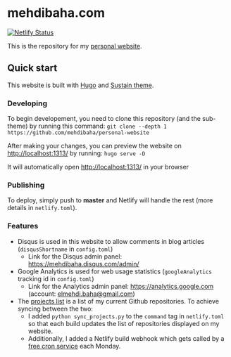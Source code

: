 # mehdibaha.com
[![Netlify Status](https://api.netlify.com/api/v1/badges/432d3911-222f-46b7-9d34-98dd9417aee4/deploy-status)](https://app.netlify.com/sites/mehdibaha/deploys)

This is the repository for my [personal website](https://mehdibaha.com).

## Quick start
This website is built with [Hugo](https://gohugo.io/) and [Sustain theme](https://github.com/nurlansu/hugo-sustain).

### Developing
To begin developement, you need to clone this repository (and the sub-theme) by running this command:
`git clone --depth 1 https://github.com/mehdibaha/personal-website`

After making your changes, you can preview the website on <http://localhost:1313/> by running:
`hugo serve -D`

It will automatically open <http://localhost:1313/> in your browser

### Publishing
To deploy, simply push to **master** and Netlify will handle the rest (more details in `netlify.toml`).

### Features
* Disqus is used in this website to allow comments in blog articles (`disqusShortname` in `config.toml`)
	- Link for the Disqus admin panel: https://mehdibaha.disqus.com/admin/
* Google Analytics is used for web usage statistics (`googleAnalytics` tracking id in `config.toml`)
    - Link for the Analytics admin panel: https://analytics.google.com (account: elmehdi.baha@gmail.com)
* The [projects list](https://mehdibaha.com/projects) is a list of my current Github repositories. To achieve syncing between the two:
    - I added `python sync_projects.py` to the `command` tag in `netlify.toml` so that each build updates the list of repositories displayed on my website.
    - Additionally, I added a Netlify build webhook which gets called by a [free cron service](https://cron-job.org/) each Monday.

